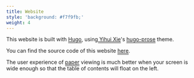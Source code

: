 ```yaml
---
title: Website
style: 'background: #f7f9fb;'
weight: 4
---
```

This website is built with <a href = "https://gohugo.io/" style="padding-bottom: 1px;border-bottom: 1px solid;">Hugo</a>, using<a href = "https://yihui.org/" style="padding-bottom: 1px;border-bottom: 1px solid;"> Yihui Xie</a>'s <a href = "https://github.com/yihui/hugo-prose" style="padding-bottom: 1px;border-bottom: 1px solid;">hugo-prose</a> theme.

You can find the source code of this website <a href = "https://github.com/hongtaoh/olymvis" style="padding-bottom: 1px;border-bottom: 1px solid;">here</a>.

The user experience of <a href="/paper" style="padding-bottom: 1px;border-bottom: 1px solid;">paper</a> viewing is much better when your screen is wide enough so that the table of contents will float on the left. 

